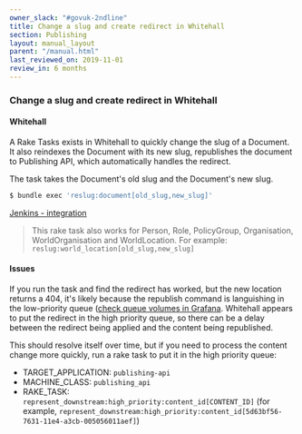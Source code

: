 ```yaml
---
owner_slack: "#govuk-2ndline"
title: Change a slug and create redirect in Whitehall
section: Publishing
layout: manual_layout
parent: "/manual.html"
last_reviewed_on: 2019-11-01
review_in: 6 months
---
```


### Change a slug and create redirect in Whitehall

#### Whitehall

A Rake Tasks exists in Whitehall to quickly change the slug of a Document. It also reindexes the Document with its new slug, republishes the document to Publishing API, which automatically handles the redirect.

The task takes the Document's old slug and the Document's new slug.

```bash
$ bundle exec 'reslug:document[old_slug,new_slug]'
```

[Jenkins - integration](https://deploy.integration.publishing.service.gov.uk/job/run-rake-task/parambuild/?delay=0sec&TARGET_APPLICATION=whitehall&MACHINE_CLASS=whitehall_backend&RAKE_TASK=%27reslug:document[old_slug,new_slug]%27)


> This rake task also works for Person, Role, PolicyGroup, Organisation, WorldOrganisation and WorldLocation.
For example: `reslug:world_location[old_slug,new_slug]`

#### Issues

If you run the task and find the redirect has worked, but the new location returns a 404, it's likely because the republish command is languishing in the low-priority queue ([check queue volumes in Grafana](https://grafana.publishing.service.gov.uk/dashboard/file/sidekiq.json?refresh=1m&orgId=1&var-Application=publishing-api&var-Queues=All&from=now-30m&to=now). Whitehall appears to put the redirect in the high priority queue, so there can be a delay between the redirect being applied and the content being republished.

This should resolve itself over time, but if you need to process the content change more quickly, run a rake task to put it in the high priority queue:

* TARGET_APPLICATION: `publishing-api`
* MACHINE_CLASS: `publishing_api`
* RAKE_TASK: `represent_downstream:high_priority:content_id[CONTENT_ID]` (for example, `represent_downstream:high_priority:content_id[5d63bf56-7631-11e4-a3cb-005056011aef]`)
